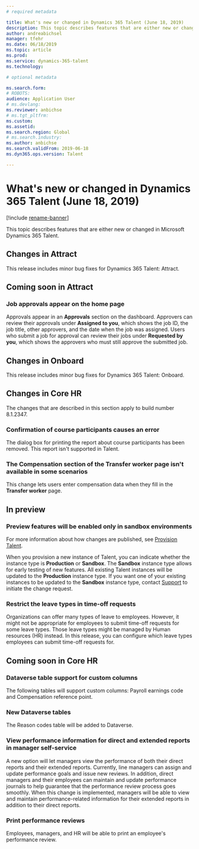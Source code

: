 ```yaml
---
# required metadata

title: What's new or changed in Dynamics 365 Talent (June 18, 2019)
description: This topic describes features that are either new or changed in Microsoft Dynamics 365 Talent for June 18, 2019.
author: andreabichsel
manager: tfehr
ms.date: 06/18/2019
ms.topic: article
ms.prod: 
ms.service: dynamics-365-talent
ms.technology: 

# optional metadata

ms.search.form: 
# ROBOTS: 
audience: Application User
# ms.devlang: 
ms.reviewer: anbichse
# ms.tgt_pltfrm: 
ms.custom: 
ms.assetid: 
ms.search.region: Global
# ms.search.industry: 
ms.author: anbichse
ms.search.validFrom: 2019-06-18
ms.dyn365.ops.version: Talent

---
```

# What's new or changed in Dynamics 365 Talent (June 18, 2019)

[!include [rename-banner](~/includes/cc-data-platform-banner.md)]

This topic describes features that are either new or changed in Microsoft Dynamics 365 Talent.

## Changes in Attract

This release includes minor bug fixes for Dynamics 365 Talent: Attract.

## Coming soon in Attract

### Job approvals appear on the home page

Approvals appear in an **Approvals** section on the dashboard. Approvers can review their approvals under **Assigned to you**, which shows the job ID, the job title, other approvers, and the date when the job was assigned. Users who submit a job for approval can review their jobs under **Requested by you**, which shows the approvers who must still approve the submitted job.

## Changes in Onboard

This release includes minor bug fixes for Dynamics 365 Talent: Onboard.

## Changes in Core HR

The changes that are described in this section apply to build number 8.1.2347.

### Confirmation of course participants causes an error

The dialog box for printing the report about course participants has been removed. This report isn't supported in Talent.

### The Compensation section of the Transfer worker page isn't available in some scenarios

This change lets users enter compensation data when they fill in the **Transfer worker** page.

## In preview

### Preview features will be enabled only in sandbox environments

For more information about how changes are published, see [Provision Talent](https://docs.microsoft.com/dynamics365/unified-operations/talent/provisioning-talent).

When you provision a new instance of Talent, you can indicate whether the instance type is **Production** or **Sandbox**. The **Sandbox** instance type allows for early testing of new features. All existing Talent instances will be updated to the **Production** instance type. If you want one of your existing instances to be updated to the **Sandbox** instance type, contact [Support](https://docs.microsoft.com/dynamics365/unified-operations/talent/talent-support) to initiate the change request.

### Restrict the leave types in time-off requests

Organizations can offer many types of leave to employees. However, it might not be appropriate for employees to submit time-off requests for some leave types. Those leave types might be managed by Human resources (HR) instead. In this release, you can configure which leave types employees can submit time-off requests for. 

## Coming soon in Core HR

### Dataverse table support for custom columns

The following tables will support custom columns: Payroll earnings code and Compensation reference point. 

### New Dataverse tables

The Reason codes table will be added to Dataverse.

### View performance information for direct and extended reports in manager self-service

A new option will let managers view the performance of both their direct reports and their extended reports. Currently, line managers can assign and update performance goals and issue new reviews. In addition, direct managers and their employees can maintain and update performance journals to help guarantee that the performance review process goes smoothly. When this change is implemented, managers will be able to view and maintain performance-related information for their extended reports in addition to their direct reports.

### Print performance reviews

Employees, managers, and HR will be able to print an employee's performance review.
